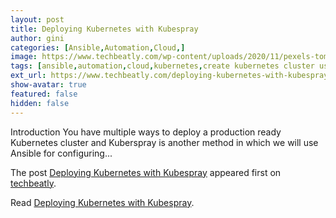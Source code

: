 ```yaml
---
layout: post
title: Deploying Kubernetes with Kubespray
author: gini
categories: [Ansible,Automation,Cloud,]
image: https://www.techbeatly.com/wp-content/uploads/2020/11/pexels-tom-fisk-deploying-kubernetes-with-kubespray-1024x574.jpg
tags: [ansible,automation,cloud,kubernetes,create kubernetes cluster using kubespray,deploying kubernetes with kubespray,how to install kubernetes,how to use kubespray,introduction to kubespray,kubernetes,kubernetes cluster using kubespray,kubernetes deployment,kubernetes installation,kubernetes on virtualbox,kubespray,]
ext_url: https://www.techbeatly.com/deploying-kubernetes-with-kubespray/
show-avatar: true
featured: false
hidden: false
---
```


<p>Introduction You have multiple ways to deploy a production ready Kubernetes cluster and Kuberspray is another method in which we will use Ansible for configuring&#46;&#46;&#46;</p>
<p>The post <a href="https://www.techbeatly.com/deploying-kubernetes-with-kubespray/">Deploying Kubernetes with Kubespray</a> appeared first on <a href="https://www.techbeatly.com">techbeatly</a>.</p>

Read [Deploying Kubernetes with Kubespray](https://www.techbeatly.com/deploying-kubernetes-with-kubespray/).